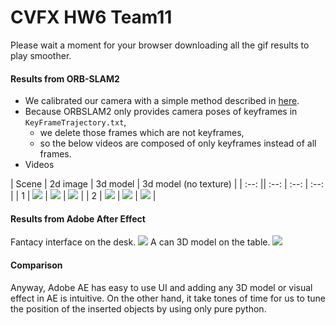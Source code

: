# CVFX HW6 Team11

Please wait a moment for your browser downloading all the gif results to play smoother.

#### Results from ORB-SLAM2
- We calibrated our camera with a simple method described in [here](https://www.oreilly.com/library/view/programming-computer-vision/9781449341916/ch04.html?fbclid=IwAR0f7qhc-c8D7RrQNjl4qOsQ_xED30K9FhtgvQwdSeZTaS4v6vtbiHiGZ-Q).
- Because ORBSLAM2 only provides camera poses of keyframes in ```KeyFrameTrajectory.txt```,
    -  we delete those frames which are not keyframes,
    - so the below videos are composed of only keyframes instead of all frames.
- Videos

| Scene | 2d image | 3d model | 3d model (no texture) |
| :--: || :--: | :--: | :--: |
| 1 | ![](result/room-2d.gif) | ![](result/room-3d.gif) | ![](result/room-3d-notexture.gif) |
| 2 | ![](result/desk-2d.gif) | ![](result/desk-3d.gif) | ![](result/desk-3d-notexture.gif) |



#### Results from Adobe After Effect
Fantacy interface on the desk.
![](AE-result/result0.gif)
A can 3D model on the table.
![](AE-result/result1.gif)

#### Comparison
Anyway, Adobe AE has easy to use UI and adding any 3D model or visual effect in AE is intuitive. On the other hand, it take tones of time for us to tune the position of the inserted objects by using only pure python.
